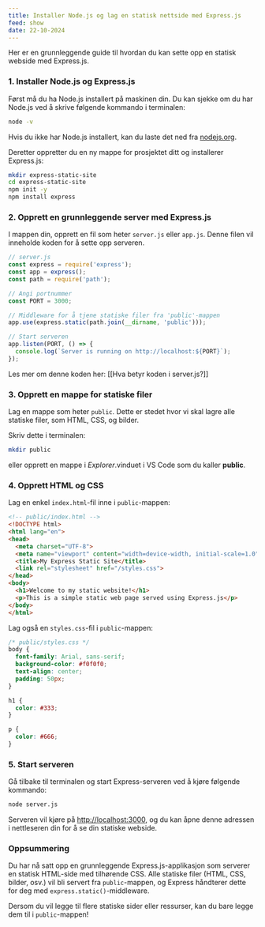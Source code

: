 ```yaml
---
title: Installer Node.js og lag en statisk nettside med Express.js
feed: show
date: 22-10-2024
---
```

Her er en grunnleggende guide til hvordan du kan sette opp en statisk webside med Express.js.

### 1. Installer Node.js og Express.js

Først må du ha Node.js installert på maskinen din. Du kan sjekke om du har Node.js ved å skrive følgende kommando i terminalen:

```bash
node -v
```

Hvis du ikke har Node.js installert, kan du laste det ned fra [nodejs.org](https://nodejs.org).

Deretter oppretter du en ny mappe for prosjektet ditt og installerer Express.js:

```bash
mkdir express-static-site
cd express-static-site
npm init -y
npm install express
```

### 2. Opprett en grunnleggende server med Express.js

I mappen din, opprett en fil som heter `server.js` eller `app.js`. Denne filen vil inneholde koden for å sette opp serveren.

```javascript
// server.js
const express = require('express');
const app = express();
const path = require('path');

// Angi portnummer
const PORT = 3000;

// Middleware for å tjene statiske filer fra 'public'-mappen
app.use(express.static(path.join(__dirname, 'public')));

// Start serveren
app.listen(PORT, () => {
  console.log(`Server is running on http://localhost:${PORT}`);
});
```
Les mer om denne koden her: [[Hva betyr koden i server.js?]]

### 3. Opprett en mappe for statiske filer

Lag en mappe som heter `public`. Dette er stedet hvor vi skal lagre alle statiske filer, som HTML, CSS, og bilder.

Skriv dette i terminalen:

```bash
mkdir public
```

eller opprett en mappe i *Explorer*.vinduet i VS Code som du kaller **public**.

### 4. Opprett HTML og CSS

Lag en enkel `index.html`-fil inne i `public`-mappen:

```html
<!-- public/index.html -->
<!DOCTYPE html>
<html lang="en">
<head>
  <meta charset="UTF-8">
  <meta name="viewport" content="width=device-width, initial-scale=1.0">
  <title>My Express Static Site</title>
  <link rel="stylesheet" href="/styles.css">
</head>
<body>
  <h1>Welcome to my static website!</h1>
  <p>This is a simple static web page served using Express.js</p>
</body>
</html>
```

Lag også en `styles.css`-fil i `public`-mappen:

```css
/* public/styles.css */
body {
  font-family: Arial, sans-serif;
  background-color: #f0f0f0;
  text-align: center;
  padding: 50px;
}

h1 {
  color: #333;
}

p {
  color: #666;
}
```

### 5. Start serveren

Gå tilbake til terminalen og start Express-serveren ved å kjøre følgende kommando:

```bash
node server.js
```

Serveren vil kjøre på [http://localhost:3000](http://localhost:3000), og du kan åpne denne adressen i nettleseren din for å se din statiske webside.

### Oppsummering

Du har nå satt opp en grunnleggende Express.js-applikasjon som serverer en statisk HTML-side med tilhørende CSS. Alle statiske filer (HTML, CSS, bilder, osv.) vil bli servert fra `public`-mappen, og Express håndterer dette for deg med `express.static()`-middleware.

Dersom du vil legge til flere statiske sider eller ressurser, kan du bare legge dem til i `public`-mappen!
